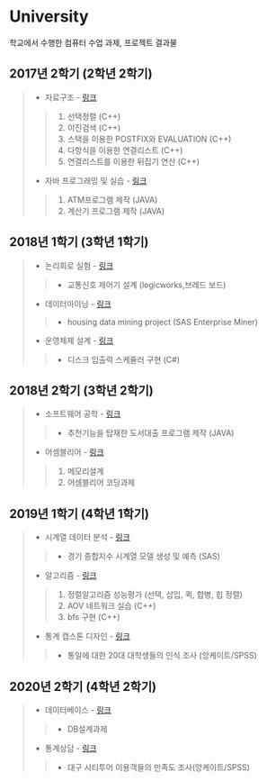 # University
학교에서 수행한 컴퓨터 수업 과제, 프로젝트 결과물

## 2017년 2학기 (2학년 2학기)
> * 자료구조 - [링크](https://github.com/hwanghee1/University/tree/main/2017_2/%EC%9E%90%EB%A3%8C%EA%B5%AC%EC%A1%B0)
>> 1. 선택정렬 (C++)
>> 2. 이진검색 (C++)
>> 3. 스택을 이용한 POSTFIX와 EVALUATION (C++)
>> 4. 다항식을 이용한 연결리스트 (C++)
>> 5. 연결리스트를 이용한 뒤집기 연산 (C++)
> * 자바 프로그래밍 및 실습 - [링크](https://github.com/hwanghee1/University/tree/main/2017_2/%EC%9E%90%EB%B0%94%20%ED%94%84%EB%A1%9C%EA%B7%B8%EB%9E%98%EB%B0%8D%20%EB%B0%8F%20%EC%8B%A4%EC%8A%B5)
>> 1. ATM프로그램 제작 (JAVA)
>> 2. 계산기 프로그램 제작 (JAVA)

## 2018년 1학기 (3학년 1학기)
> * 논리회로 실험 - [링크](https://github.com/hwanghee1/University/tree/main/2018_1/%EB%85%BC%EB%A6%AC%ED%9A%8C%EB%A1%9C%20%EC%8B%A4%ED%97%98)
>> * 교통신호 제어기 설계 (logicworks,브레드 보드)
> * 데이터마이닝 - [링크](https://github.com/hwanghee1/University/tree/main/2018_1/%EB%8D%B0%EC%9D%B4%ED%84%B0%EB%A7%88%EC%9D%B4%EB%8B%9D)
>> * housing data mining project (SAS Enterprise Miner)
> * 운영체제 설계 - [링크](https://github.com/hwanghee1/University/tree/main/2018_1/%EC%9A%B4%EC%98%81%EC%B2%B4%EC%A0%9C%20%EC%84%A4%EA%B3%84)
>> * 디스크 입출력 스케쥴러 구현 (C#)

## 2018년 2학기 (3학년 2학기)
> * 소프트웨어 공학 - [링크](https://github.com/hwanghee1/University/tree/main/2018_2/%EC%86%8C%ED%94%84%ED%8A%B8%EC%9B%A8%EC%96%B4%20%EA%B3%B5%ED%95%99)
>> * 추천기능을 탑재한 도서대출 프로그램 제작 (JAVA)
> * 어셈블리어 - [링크](https://github.com/hwanghee1/University/tree/main/2018_2/%EC%96%B4%EC%85%88%EB%B8%94%EB%A6%AC%EC%96%B4)
>> 1. 메모리설계
>> 2. 어셈블리어 코딩과제

## 2019년 1학기 (4학년 1학기)
> * 시계열 데이터 분석 - [링크](https://github.com/hwanghee1/University/tree/main/2019_1/%EC%8B%9C%EA%B3%84%EC%97%B4%20%EB%8D%B0%EC%9D%B4%ED%84%B0%20%EB%B6%84%EC%84%9D)
>> * 경기 종합지수 시계열 모델 생성 및 예측 (SAS)
> * 알고리즘 - [링크](https://github.com/hwanghee1/University/tree/main/2019_1/%EC%95%8C%EA%B3%A0%EB%A6%AC%EC%A6%98)
>> 1. 정렬알고리즘 성능평가 (선택, 삽입, 퀵, 합병, 힙 정렬)
>> 2. AOV 네트워크 실습 (C++)
>> 3. bfs 구현 (C++)
> * 통계 캡스톤 디자인 - [링크](https://github.com/hwanghee1/University/tree/main/2019_1/%ED%86%B5%EA%B3%84%20%EC%BA%A1%EC%8A%A4%ED%86%A4%20%EB%94%94%EC%9E%90%EC%9D%B8)
>> * 통일에 대한 20대 대학생들의 인식 조사 (앙케이트/SPSS)

## 2020년 2학기 (4학년 2학기)
> * 데이터베이스 - [링크](https://github.com/hwanghee1/University/tree/main/2020_2/%EB%8D%B0%EC%9D%B4%ED%84%B0%EB%B2%A0%EC%9D%B4%EC%8A%A4)
>> * DB설계과제
> * 통계상담 - [링크](https://github.com/hwanghee1/University/tree/main/2020_2/%ED%86%B5%EA%B3%84%EC%83%81%EB%8B%B4)
>> * 대구 시티투어 이용객들의 만족도 조사(앙케이트/SPSS)
